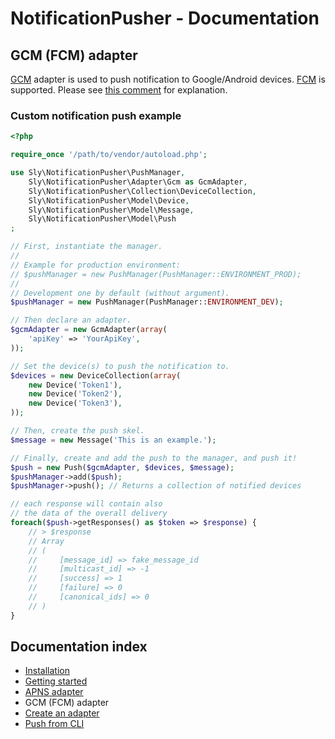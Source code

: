 # NotificationPusher - Documentation

## GCM (FCM) adapter

[GCM](http://developer.android.com/google/gcm/gs.html) adapter is used to push notification to Google/Android devices.
[FCM](https://firebase.google.com/docs/cloud-messaging/) is supported. Please see [this comment](https://github.com/Ph3nol/NotificationPusher/pull/141#issuecomment-318896948) for explanation.

### Custom notification push example

``` php
<?php

require_once '/path/to/vendor/autoload.php';

use Sly\NotificationPusher\PushManager,
    Sly\NotificationPusher\Adapter\Gcm as GcmAdapter,
    Sly\NotificationPusher\Collection\DeviceCollection,
    Sly\NotificationPusher\Model\Device,
    Sly\NotificationPusher\Model\Message,
    Sly\NotificationPusher\Model\Push
;

// First, instantiate the manager.
//
// Example for production environment:
// $pushManager = new PushManager(PushManager::ENVIRONMENT_PROD);
//
// Development one by default (without argument).
$pushManager = new PushManager(PushManager::ENVIRONMENT_DEV);

// Then declare an adapter.
$gcmAdapter = new GcmAdapter(array(
    'apiKey' => 'YourApiKey',
));

// Set the device(s) to push the notification to.
$devices = new DeviceCollection(array(
    new Device('Token1'),
    new Device('Token2'),
    new Device('Token3'),
));

// Then, create the push skel.
$message = new Message('This is an example.');

// Finally, create and add the push to the manager, and push it!
$push = new Push($gcmAdapter, $devices, $message);
$pushManager->add($push);
$pushManager->push(); // Returns a collection of notified devices

// each response will contain also 
// the data of the overall delivery
foreach($push->getResponses() as $token => $response) {
    // > $response
    // Array
    // (
    //     [message_id] => fake_message_id
    //     [multicast_id] => -1
    //     [success] => 1
    //     [failure] => 0
    //     [canonical_ids] => 0
    // )
}
```

## Documentation index

* [Installation](https://github.com/Ph3nol/NotificationPusher/blob/master/doc/installation.md)
* [Getting started](https://github.com/Ph3nol/NotificationPusher/blob/master/doc/getting-started.md)
* [APNS adapter](https://github.com/Ph3nol/NotificationPusher/blob/master/doc/apns-adapter.md)
* GCM (FCM) adapter
* [Create an adapter](https://github.com/Ph3nol/NotificationPusher/blob/master/doc/create-an-adapter.md)
* [Push from CLI](https://github.com/Ph3nol/NotificationPusher/blob/master/doc/push-from-cli.md)
